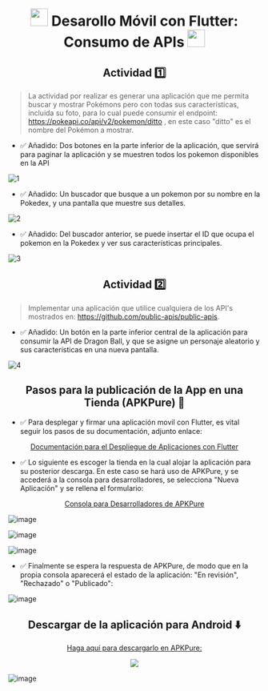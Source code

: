 <h1 align="center">
  <img src="https://github.com/user-attachments/assets/9c8536bb-fb6a-4e37-933c-dbc3ff9bf152" height="35px">
   Desarollo Móvil con Flutter: Consumo de APIs 
  <img src="https://github.com/user-attachments/assets/9c8536bb-fb6a-4e37-933c-dbc3ff9bf152" height="35px">
</h1>
<h2 align="center"> Actividad 1️⃣ </h2>

> La actividad por realizar es generar una aplicación que me permita buscar y mostrar Pokémons pero con todas sus características, incluida su foto, para lo cual puede consumir el endpoint: https://pokeapi.co/api/v2/pokemon/ditto , en este caso "ditto" es el nombre del Pokémon a mostrar.

- ✅ Añadido: Dos botones en la parte inferior de la aplicación, que servirá para paginar la aplicación y se muestren todos los pokemon disponibles en la API 

![1](https://github.com/user-attachments/assets/266f2504-c318-4fe9-8391-6352679a3235)

- ✅ Añadido: Un buscador que busque a un pokemon por su nombre en la Pokedex, y una pantalla que muestre sus detalles.

![2](https://github.com/user-attachments/assets/d073e6da-c0ba-491e-bb67-6e02e6041cd5)

- ✅ Añadido: Del buscador anterior, se puede insertar el ID que ocupa el pokemon en la Pokedex y ver sus características principales.

![3](https://github.com/user-attachments/assets/6b461db0-9006-40cd-86af-bd4ee5841036)

<h2 align="center"> Actividad 2️⃣ </h2>

> Implementar una aplicación que utilice cualquiera de los API's mostrados en: https://github.com/public-apis/public-apis.

- ✅ Añadido: Un botón en la parte inferior central de la aplicación para consumir la API de Dragon Ball, y que se asigne un personaje aleatorio y sus caracteristicas en una nueva pantalla.

![4](https://github.com/user-attachments/assets/888298d9-d1fd-4437-aa10-ab348c18d886)

<h2 id="publicacion" align="center"> Pasos para la publicación de la App en una Tienda (APKPure) 🏪 </h2>

- ✅ Para desplegar y firmar una aplicación movil con Flutter, es vital seguir los pasos de su documentación, adjunto enlace:

<div align="center">
  <p><a href="https://docs.flutter.dev/deployment/android">Documentación para el Despliegue de Aplicaciones con Flutter</a></p>
</div>

- ✅ Lo siguiente es escoger la tienda en la cual alojar la aplicación para su posterior descarga. En este caso se hará uso de APKPure, y se accederá a la consola para desarrolladores, se selecciona "Nueva Aplicación" y se rellena el formulario:

<div align="center">
  <p><a href="https://developer.apkpure.com/console">Consola para Desarrolladores de APKPure</a></p>
</div>

![image](https://github.com/user-attachments/assets/9d3d5c30-c4ba-4918-b716-03beb2fdff82)

![image](https://github.com/user-attachments/assets/e1782ca0-2078-4c5e-a6a8-3221b1219b3c)

![image](https://github.com/user-attachments/assets/9e0aab0f-34b5-4b1a-8f23-5871c83191de)

- ✅ Finalmente se espera la respuesta de APKPure, de modo que en la propia consola aparecerá el estado de la aplicación: "En revisión", "Rechazado" o "Publicado":

![image](https://github.com/user-attachments/assets/77ea39c3-dfe3-4945-a17d-4d517adec8a2)

<h2 align="center"> Descargar de la aplicación para Android ⬇️ </h2>

<div align="center">
  <a href="https://apkpure.com/p/com.jjmm.apiconsumption">
      <p> Haga aquí para descargarlo en APKPure: </p>
      <img src="https://skillicons.dev/icons?i=androidstudio">
  </a>  
</div>

![image](https://github.com/user-attachments/assets/4accbdbf-ac8d-40d4-a4f2-bb3c3af907df)
